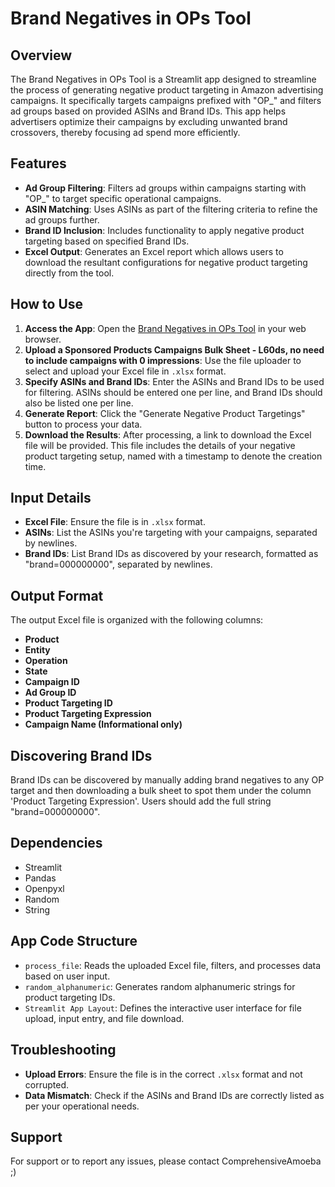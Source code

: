 # Brand Negatives in OPs Tool

## Overview
The Brand Negatives in OPs Tool is a Streamlit app designed to streamline the process of generating negative product targeting in Amazon advertising campaigns. It specifically targets campaigns prefixed with "OP_" and filters ad groups based on provided ASINs and Brand IDs. This app helps advertisers optimize their campaigns by excluding unwanted brand crossovers, thereby focusing ad spend more efficiently.

## Features
- **Ad Group Filtering**: Filters ad groups within campaigns starting with "OP_" to target specific operational campaigns.
- **ASIN Matching**: Uses ASINs as part of the filtering criteria to refine the ad groups further.
- **Brand ID Inclusion**: Includes functionality to apply negative product targeting based on specified Brand IDs.
- **Excel Output**: Generates an Excel report which allows users to download the resultant configurations for negative product targeting directly from the tool.

## How to Use
1. **Access the App**: Open the [Brand Negatives in OPs Tool](https://brandnegationtool.streamlit.app/) in your web browser.
2. **Upload a Sponsored Products Campaigns Bulk Sheet - L60ds, no need to include campaigns with 0 impressions**: Use the file uploader to select and upload your Excel file in `.xlsx` format.
3. **Specify ASINs and Brand IDs**: Enter the ASINs and Brand IDs to be used for filtering. ASINs should be entered one per line, and Brand IDs should also be listed one per line.
4. **Generate Report**: Click the "Generate Negative Product Targetings" button to process your data.
5. **Download the Results**: After processing, a link to download the Excel file will be provided. This file includes the details of your negative product targeting setup, named with a timestamp to denote the creation time.

## Input Details
- **Excel File**: Ensure the file is in `.xlsx` format.
- **ASINs**: List the ASINs you're targeting with your campaigns, separated by newlines.
- **Brand IDs**: List Brand IDs as discovered by your research, formatted as "brand=000000000", separated by newlines.

## Output Format
The output Excel file is organized with the following columns:
- **Product**
- **Entity**
- **Operation**
- **State**
- **Campaign ID**
- **Ad Group ID**
- **Product Targeting ID**
- **Product Targeting Expression**
- **Campaign Name (Informational only)**

## Discovering Brand IDs
Brand IDs can be discovered by manually adding brand negatives to any OP target and then downloading a bulk sheet to spot them under the column 'Product Targeting Expression'. Users should add the full string "brand=000000000".

## Dependencies
- Streamlit
- Pandas
- Openpyxl
- Random
- String

## App Code Structure
- `process_file`: Reads the uploaded Excel file, filters, and processes data based on user input.
- `random_alphanumeric`: Generates random alphanumeric strings for product targeting IDs.
- `Streamlit App Layout`: Defines the interactive user interface for file upload, input entry, and file download.

## Troubleshooting
- **Upload Errors**: Ensure the file is in the correct `.xlsx` format and not corrupted.
- **Data Mismatch**: Check if the ASINs and Brand IDs are correctly listed as per your operational needs.

## Support
For support or to report any issues, please contact ComprehensiveAmoeba ;)

